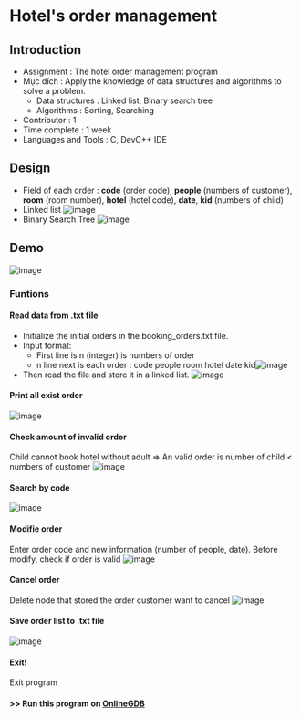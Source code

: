 # Hotel's order management

## Introduction
* Assignment : The hotel order management program
* Mục đích : Apply the knowledge of data structures and algorithms to solve a problem.
    - Data structures : Linked list, Binary search tree
    - Algorithms : Sorting, Searching
* Contributor : 1
* Time complete : 1 week
* Languages and Tools : C, DevC++ IDE
## Design
* Field of each order : **code** (order code), **people** (numbers of customer), **room** (room number), **hotel** (hotel code), **date**, **kid** (numbers of child)
* Linked list ![image](https://github.com/nvq29Apr/Hotel-s-order-with-C/assets/119597631/9de041ce-5730-4f2a-b64a-f0b65daf7306)
* Binary Search Tree ![image](https://github.com/nvq29Apr/Hotel-s-order-with-C/assets/119597631/51228788-1d6a-44b5-9e4c-04c5c9cc7f5b)
## Demo
![image](https://github.com/nvq29Apr/Hotel-s-order-with-C/assets/119597631/98201aae-7c92-43ae-a1e6-febf1562d36f)
### Funtions
#### Read data from .txt file
* Initialize the initial orders in the booking_orders.txt file.  
* Input format: 
    - First line is n (integer) is numbers of order
    - n line next is each order : code people room hotel date kid![image](https://github.com/nvq29Apr/Hotel-s-order-with-C/assets/119597631/12fb4be3-c1ec-42b7-9c2e-e09b74874415)
* Then read the file and store it in a linked list. ![image](https://github.com/nvq29Apr/Hotel-s-order-with-C/assets/119597631/e1155e4c-e862-4ad0-8c63-f01ba3f2fe5f)

#### Print all exist order
![image](https://github.com/nvq29Apr/Hotel-s-order-with-C/assets/119597631/9815a650-c594-4c4e-9b96-4d39da211515)
#### Check amount of invalid order
Child cannot book hotel without adult => An valid order is number of child < numbers of customer ![image](https://github.com/nvq29Apr/Hotel-s-order-with-C/assets/119597631/801f3faf-625a-4bbf-90dd-e29b127fabaf)
#### Search by code
![image](https://github.com/nvq29Apr/Hotel-s-order-with-C/assets/119597631/a7b7f4ff-a2bb-45e3-a7a9-627c6e12eceb)
#### Modifie order
Enter order code and new information (number of people, date). Before modify, check if order is valid ![image](https://github.com/nvq29Apr/Hotel-s-order-with-C/assets/119597631/091c7372-8fc1-4eb8-b1ae-d6f793f84db0)
#### Cancel order
Delete node that stored the order customer want to cancel
![image](https://github.com/nvq29Apr/Hotel-s-order-with-C/assets/119597631/2468c01a-1603-45ff-8dc1-fc7f2973934d)
#### Save order list to .txt file
![image](https://github.com/nvq29Apr/Hotel-s-order-with-C/assets/119597631/00060f17-4dbf-4827-8cd4-f5ecb3c7a529)
#### Exit!
Exit program

#### >> Run this program on [OnlineGDB](https://onlinegdb.com/syMJXKOvW) 
